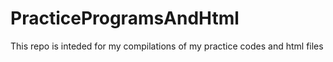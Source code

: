 # PracticeProgramsAndHtml
This repo is inteded for my compilations of my practice codes and html files
